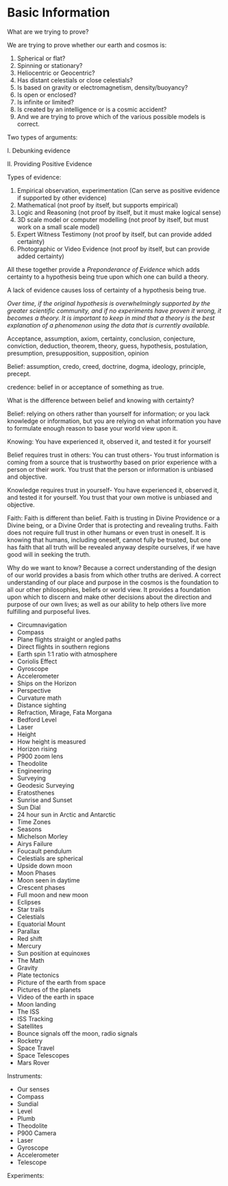 # Basic Information

What are we trying to prove?

We are trying to prove whether our earth and cosmos is:

1. Spherical or flat?   
2. Spinning or stationary?   
3. Heliocentric or Geocentric?
4. Has distant celestials or close celestials?
5. Is based on gravity or electromagnetism, density/buoyancy?
6. Is open or enclosed?
7. Is infinite or limited?
8. Is created by an intelligence or is a cosmic accident?
9. And we are trying to prove which of the various possible models is correct.

Two types of arguments:

I. Debunking evidence

II. Providing Positive Evidence

Types of evidence:

1. Empirical
		observation, 
		experimentation
	(Can serve as positive evidence if supported by other evidence)
2. Mathematical (not proof by itself, but supports empirical)
3. Logic and Reasoning (not proof by itself, but it must make logical sense)
4. 3D scale model or computer modelling (not proof by itself, but must work on a small scale model)
5. Expert Witness Testimony (not proof by itself, but can provide added certainty)
6. Photographic or Video Evidence (not proof by itself, but can provide added certainty)

All these together provide a *Preponderance of Evidence* which adds certainty to a hypothesis being true upon which one can build a theory.

A lack of evidence causes loss of certainty of a hypothesis being true.

*Over time, if the original hypothesis is overwhelmingly supported by the greater scientific community, and if no experiments have proven it wrong, it becomes a theory. It is important to keep in mind that a theory is the best explanation of a phenomenon using the data that is currently available.*

Acceptance, assumption, axiom, certainty, conclusion, conjecture, conviction, deduction, theorem, theory, guess, hypothesis, postulation, presumption, presupposition, supposition, opinion

Belief: assumption, credo, creed, doctrine, dogma, ideology, principle, precept.

credence: belief in or acceptance of something as true.

What is the difference between belief and knowing with certainty?

Belief: relying on others rather than yourself for information; or you lack knowledge or information, but you are relying on what information you have to formulate enough reason to base your world view upon it.

Knowing: You have experienced it, observed it, and tested it for yourself

Belief requires trust in others: 
You can trust others- You trust information is coming from a source that is trustworthy based on prior experience with a person or their work. You trust that the person or information is unbiased and objective.

Knowledge requires trust in yourself- You have experienced it, observed it, and tested it for yourself. You trust that your own motive is unbiased and objective.

Faith: Faith is different than belief. Faith is trusting in Divine Providence or a Divine being, or a Divine Order that is protecting and revealing truths. Faith does not require full trust in other humans or even trust in oneself. It is knowing that humans, including oneself, cannot fully be trusted, but one has faith that all truth will be revealed anyway despite ourselves, if we have good will in seeking the truth.
 
Why do we want to know?
Because a correct understanding of the design of our world provides a basis from which other truths are derived. A correct understanding of our place and purpose in the cosmos is the foundation to all our other philosophies, beliefs or world view.  It provides a foundation upon which to discern and make other decisions about the direction and purpose of our own lives; as well as our ability to help others live more fulfilling and purposeful lives.


* Circumnavigation
* Compass
* Plane flights straight or angled paths
* Direct flights in southern regions
* Earth spin 1:1 ratio with atmosphere
* Coriolis Effect
* Gyroscope
* Accelerometer
* Ships on the Horizon 
* Perspective
* Curvature math
* Distance sighting
* Refraction, Mirage, Fata Morgana
* Bedford Level
* Laser
* Height
* How height is measured
* Horizon rising
* P900 zoom lens
* Theodolite
* Engineering
* Surveying
* Geodesic Surveying
* Eratosthenes 
* Sunrise and Sunset
* Sun Dial
* 24 hour sun in Arctic and Antarctic
* Time Zones
* Seasons
* Michelson Morley
* Airys Failure
* Foucault pendulum
* Celestials are spherical
* Upside down moon
* Moon Phases
* Moon seen in daytime
* Crescent phases
* Full moon and new moon
* Eclipses
* Star trails
* Celestials
* Equatorial Mount
* Parallax
* Red shift
* Mercury
* Sun position at equinoxes
* The Math
* Gravity
* Plate tectonics
* Picture of the earth from space
* Pictures of the planets
* Video of the earth in space
* Moon landing
* The ISS
* ISS Tracking
* Satellites
* Bounce signals off the moon, radio signals
* Rocketry
* Space Travel
* Space Telescopes
* Mars Rover



Instruments:

* Our senses
* Compass
* Sundial
* Level
* Plumb
* Theodolite
* P900 Camera
* Laser
* Gyroscope
* Accelerometer
* Telescope

Experiments:



